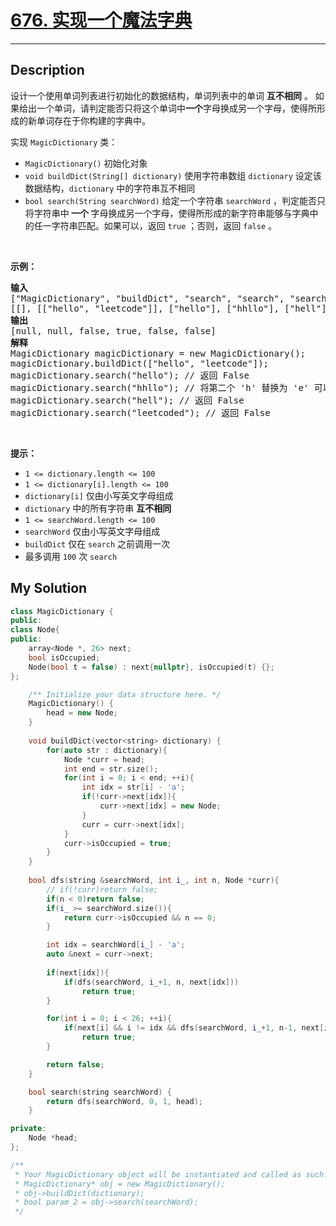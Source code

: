 # [676. 实现一个魔法字典](https://leetcode-cn.com/problems/implement-magic-dictionary/)

---

## Description

<section>
<p>设计一个使用单词列表进行初始化的数据结构，单词列表中的单词 <strong>互不相同</strong> 。 如果给出一个单词，请判定能否只将这个单词中<strong>一个</strong>字母换成另一个字母，使得所形成的新单词存在于你构建的字典中。</p>
<p>实现 <code>MagicDictionary</code> 类：</p>
<ul>
	<li><code>MagicDictionary()</code> 初始化对象</li>
	<li><code>void buildDict(String[]&nbsp;dictionary)</code> 使用字符串数组&nbsp;<code>dictionary</code> 设定该数据结构，<code>dictionary</code> 中的字符串互不相同</li>
	<li><code>bool search(String searchWord)</code> 给定一个字符串 <code>searchWord</code> ，判定能否只将字符串中<strong> 一个 </strong>字母换成另一个字母，使得所形成的新字符串能够与字典中的任一字符串匹配。如果可以，返回 <code>true</code> ；否则，返回 <code>false</code> 。</li>
</ul>
<p>&nbsp;</p>
<div class="top-view__1vxA">
<div class="original__bRMd">
<div>
<p><strong>示例：</strong></p>
<pre><strong>输入</strong>
["MagicDictionary", "buildDict", "search", "search", "search", "search"]
[[], [["hello", "leetcode"]], ["hello"], ["hhllo"], ["hell"], ["leetcoded"]]
<strong>输出</strong>
[null, null, false, true, false, false]
<strong>解释</strong>
MagicDictionary magicDictionary = new MagicDictionary();
magicDictionary.buildDict(["hello", "leetcode"]);
magicDictionary.search("hello"); // 返回 False
magicDictionary.search("hhllo"); // 将第二个 'h' 替换为 'e' 可以匹配 "hello" ，所以返回 True
magicDictionary.search("hell"); // 返回 False
magicDictionary.search("leetcoded"); // 返回 False
</pre>
<p>&nbsp;</p>
<p><strong>提示：</strong></p>
<ul>
	<li><code>1 &lt;=&nbsp;dictionary.length &lt;= 100</code></li>
	<li><code>1 &lt;=&nbsp;dictionary[i].length &lt;= 100</code></li>
	<li><code>dictionary[i]</code> 仅由小写英文字母组成</li>
	<li><code>dictionary</code> 中的所有字符串 <strong>互不相同</strong></li>
	<li><code>1 &lt;=&nbsp;searchWord.length &lt;= 100</code></li>
	<li><code>searchWord</code> 仅由小写英文字母组成</li>
	<li><code>buildDict</code> 仅在 <code>search</code> 之前调用一次</li>
	<li>最多调用 <code>100</code> 次 <code>search</code></li>
</ul>
</div>
</div>
</div>
</section>


## My Solution

```cpp
class MagicDictionary {
public:
class Node{
public:
    array<Node *, 26> next;
    bool isOccupied;
    Node(bool t = false) : next{nullptr}, isOccupied(t) {};
};

    /** Initialize your data structure here. */
    MagicDictionary() {
        head = new Node;
    }
    
    void buildDict(vector<string> dictionary) {
        for(auto str : dictionary){
            Node *curr = head;
            int end = str.size();
            for(int i = 0; i < end; ++i){
                int idx = str[i] - 'a';
                if(!curr->next[idx]){
                    curr->next[idx] = new Node;
                }
                curr = curr->next[idx];
            }
            curr->isOccupied = true;
        }
    }
    
    bool dfs(string &searchWord, int i_, int n, Node *curr){
        // if(!curr)return false;
        if(n < 0)return false;
        if(i_ >= searchWord.size()){
            return curr->isOccupied && n == 0;
        }

        int idx = searchWord[i_] - 'a';
        auto &next = curr->next;
        
        if(next[idx]){
            if(dfs(searchWord, i_+1, n, next[idx]))
                return true;
        }

        for(int i = 0; i < 26; ++i){
            if(next[i] && i != idx && dfs(searchWord, i_+1, n-1, next[i]))
                return true;
        }

        return false;
    }

    bool search(string searchWord) {
        return dfs(searchWord, 0, 1, head);
    }

private:
    Node *head;
};

/**
 * Your MagicDictionary object will be instantiated and called as such:
 * MagicDictionary* obj = new MagicDictionary();
 * obj->buildDict(dictionary);
 * bool param_2 = obj->search(searchWord);
 */
```